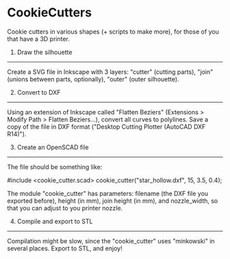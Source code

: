 CookieCutters
=============

Cookie cutters in various shapes (+ scripts to make more), for those of you that have a 3D printer.

1. Draw the silhouette
----------------------

Create a SVG file in Inkscape with 3 layers: "cutter" (cutting parts), "join" (unions between parts, optionally), "outer" (outer silhouette).

2. Convert to DXF
-----------------

Using an extension of Inkscape called "Flatten Beziers" (Extensions > Modify Path > Flatten Beziers...), convert all curves to polylines. Save a copy of the file in DXF format ("Desktop Cutting Plotter (AutoCAD DXF R14)").

3. Create an OpenSCAD file
--------------------------

The file should be something like:

   #include <cookie_cutter.scad>
   cookie_cutter("star_hollow.dxf", 15, 3.5, 0.4);

The module "cookie_cutter" has parameters: filename (the DXF file you exported before), height (in mm), join height (in mm), and nozzle_width, so that you can adjust to you printer nozzle.

4. Compile and export to STL
----------------------------

Compilation might be slow, since the "cookie_cutter" uses "minkowski" in several places. Export to STL, and enjoy!


